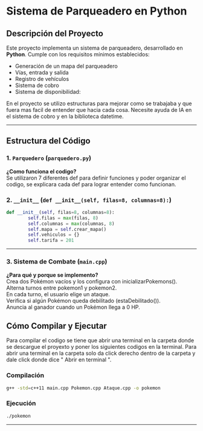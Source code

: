 # Sistema de Parqueadero en Python

## Descripción del Proyecto

Este proyecto implementa un sistema de parqueadero, desarrollado en **Python**. Cumple con los requisitos mínimos establecidos:

- Generación de un mapa del parqueadero
- Vías, entrada y salida
- Registro de vehículos
- Sistema de cobro
- Sistema de disponibilidad:

En el proyecto se utilizo estructuras para mejorar como se trabajaba y que fuera mas facil de entender que hacia cada cosa. Necesite ayuda de IA en el sistema de cobro y en la biblioteca datetime.

---

## Estructura del Código

### 1. `Parquedero` (`parquedero.py`)

**¿Como funciona el codigo?** <br>
Se utilizaron 7 diferentes def para definir funciones y poder organizar el codigo, se explicara cada def para lograr entender como funcionan.


### 2. `__init__` (`def __init__(self, filas=8, columnas=8):`)

```python
def __init__(self, filas=8, columnas=8):
        self.filas = max(filas, 8)
        self.columnas = max(columnas, 8)
        self.mapa = self.crear_mapa()
        self.vehiculos = {}
        self.tarifa = 201
```

---

### 3. Sistema de Combate (`main.cpp`)

**¿Para qué y porque se implemento?** <br> 
Crea dos Pokémon vacíos y los configura con inicializarPokemons(). <br>
Alterna turnos entre pokemon1 y pokemon2. <br>
En cada turno, el usuario elige un ataque. <br>
Verifica si algún Pokémon queda debilitado (estaDebilitado()). <br>
Anuncia al ganador cuando un Pokémon llega a 0 HP.

## Cómo Compilar y Ejecutar

Para compilar el codigo se tiene que abrir una terminal en la carpeta donde se descargue el proyexto y poner los siguientes codigos en la terminal.
Para abrir una terminal en la carpeta solo da click derecho dentro de la carpeta y dale click donde dice " Abrir en terminal ".

### Compilación
```bash
g++ -std=c++11 main.cpp Pokemon.cpp Ataque.cpp -o pokemon
```

### Ejecución
```bash
./pokemon
```

---

